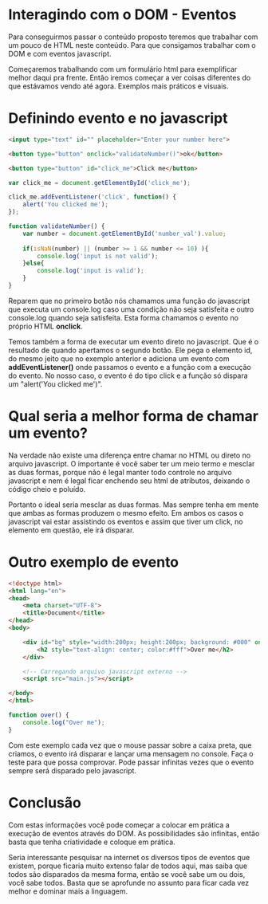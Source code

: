 # Interagindo com o DOM - Eventos

Para conseguirmos passar o conteúdo proposto teremos que trabalhar com um pouco de HTML neste conteúdo. Para que consigamos trabalhar com o DOM e com eventos javascript.

Começaremos trabalhando com um formulário html para exemplificar melhor daqui pra frente. Então iremos começar a ver coisas diferentes do que estávamos vendo até agora. Exemplos mais práticos e visuais.

# Definindo evento e no javascript

```html
<input type="text" id="" placeholder="Enter your number here">

<button type="button" onclick="validateNumber()">ok</button>

<button type="button" id="click_me">Click me</button>
```

```javascript
var click_me = document.getElementById('click_me');

click_me.addEventListener('click', function() {
    alert('You clicked me');
});

function validateNumber() {
    var number = document.getElementById('number_val').value;
    
    if(isNaN(number) || (number >= 1 && number <= 10) ){
        console.log('input is not valid');
    }else{
        console.log('input is valid');
    }
}
```

Reparem que no primeiro botão nós chamamos uma função do javascript que executa um console.log caso uma condição não seja satisfeita e outro console.log quando seja satisfeita. Esta forma chamamos o evento no próprio HTML **onclick**.

Temos também a forma de executar um evento direto no javascript. Que é o resultado de quando apertamos o segundo botão. Ele pega o elemento id, do mesmo jeito que no exemplo anterior e adiciona um evento com **addEventListener()** onde passamos o evento e a função com a execução do evento. No nosso caso, o evento é do tipo click e a função só dispara um "alert('You clicked me')".

# Qual seria a melhor forma de chamar um evento?

Na verdade não existe uma diferença entre chamar no HTML ou direto no arquivo javascript. O importante é você saber ter um meio termo e mesclar as duas formas, porque não é legal manter todo controle no arquivo javascript e nem é legal ficar enchendo seu html de atributos, deixando o código cheio e poluído.

Portanto o ideal seria mesclar as duas formas. Mas sempre tenha em mente que ambas as formas produzem o mesmo efeito. Em ambos os casos o javascript vai estar assistindo os eventos e assim que tiver um click, no elemento em questão, ele irá disparar.

# Outro exemplo de evento

```html
<!doctype html>
<html lang="en">
<head>
    <meta charset="UTF-8">
    <title>Document</title>
</head>
<body>

    <div id="bg" style="width:200px; height:200px; background: #000" onmouseover="over()">
        <h2 style="text-align: center; color:#fff">Over me</h2>
    </div>

    <!-- Carregando arquivo javascript externo -->
    <script src="main.js"></script>

</body>
</html>
```

```javascript
function over() {
    console.log("Over me");
}
```

Com este exemplo cada vez que o mouse passar sobre a caixa preta, que criamos, o evento irá disparar e lançar uma mensagem no console. Faça o teste para que possa comprovar. Pode passar infinitas vezes que o evento sempre será disparado pelo javascript.

# Conclusão

Com estas informações você pode começar a colocar em prática a execução de eventos através do DOM. As possibilidades são infinitas, então basta que tenha criatividade e coloque em prática.

Seria interessante pesquisar na internet os diversos tipos de eventos que existem, porque ficaria muito extenso falar de todos aqui, mas saiba que todos são disparados da mesma forma, então se você sabe um ou dois, você sabe todos. Basta que se aprofunde no assunto para ficar cada vez melhor e dominar mais a linguagem.